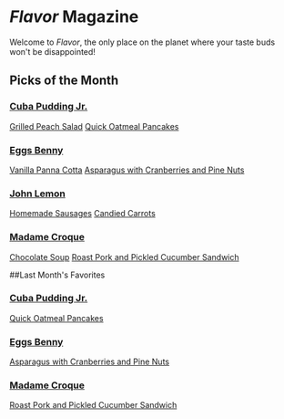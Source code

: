 # _Flavor_ Magazine

Welcome to _Flavor_, the only place on the planet where your taste buds won't be disappointed!



## Picks of the Month

### [Cuba Pudding Jr.](writer/cuba-pudding-jr.md)

[Grilled Peach Salad](recipe/jan/grilled-peach-salad.md)
[Quick Oatmeal Pancakes](/recipe/feb/quick-oatmeal-pancakes.md)

### [Eggs Benny](writer/eggs-benny.md)

[Vanilla Panna Cotta](recipe/jan/vanilla-panna-cotta.md)
[Asparagus with Cranberries and Pine Nuts](recipe/feb/asparagus-with-cranberries-and-pine-nuts.md)

### [John Lemon](writer/john-lemon.md)

[Homemade Sausages](recipe/jan/homemade-sausages.md)
[Candied Carrots](recipe/feb/candied-carrots.md)

### [Madame Croque](writer/madame-croque.md)

[Chocolate Soup](recipe/jan/chocolate-soup.md)
[Roast Pork and Pickled Cucumber Sandwich](recipe/feb/roast-pork-and-pickled-cucumber-sandwich.md)


##Last Month's Favorites

### [Cuba Pudding Jr.](writer/cuba-pudding-jr.md)
[Quick Oatmeal Pancakes](/recipe/feb/quick-oatmeal-pancakes.md)

### [Eggs Benny](writer/eggs-benny.md)
[Asparagus with Cranberries and Pine Nuts](recipe/feb/asparagus-with-cranberries-and-pine-nuts.md)


### [Madame Croque](writer/madame-croque.md)
[Roast Pork and Pickled Cucumber Sandwich](recipe/feb/roast-pork-and-pickled-cucumber-sandwich.md)

